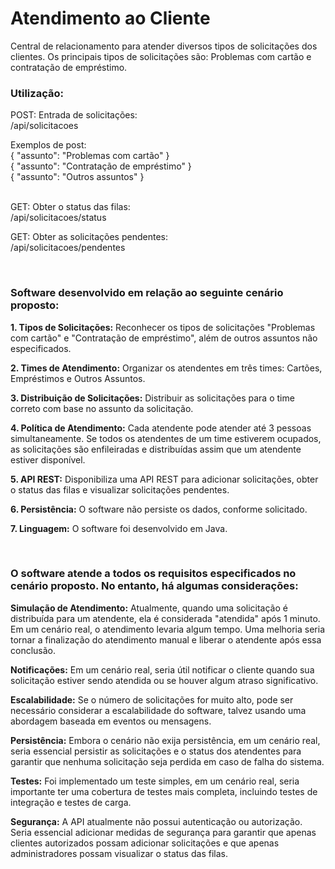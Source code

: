 # Atendimento ao Cliente
Central de relacionamento para atender diversos tipos de solicitações dos clientes. Os principais tipos de solicitações são: Problemas com cartão e contratação de empréstimo. 

<h3>Utilização:</h3>

POST: Entrada de solicitações:<br />
/api/solicitacoes

Exemplos de post:<br />
{ "assunto": "Problemas com cartão" } <br />
{ "assunto": "Contratação de empréstimo" } <br />
{ "assunto": "Outros assuntos" } <br /><br />

GET: Obter o status das filas:<br />
/api/solicitacoes/status

GET: Obter as solicitações pendentes:<br />
/api/solicitacoes/pendentes

<br />
<h3>Software desenvolvido em relação ao seguinte cenário proposto:</h3>

<strong>1. Tipos de Solicitações:</strong> Reconhecer os tipos de solicitações "Problemas com cartão" e "Contratação de empréstimo", além de outros assuntos não especificados.

<strong>2. Times de Atendimento:</strong> Organizar os atendentes em três times: Cartões, Empréstimos e Outros Assuntos.

<strong>3. Distribuição de Solicitações:</strong> Distribuir as solicitações para o time correto com base no assunto da solicitação.

<strong>4. Política de Atendimento:</strong> Cada atendente pode atender até 3 pessoas simultaneamente. Se todos os atendentes de um time estiverem ocupados, as solicitações são enfileiradas e distribuídas assim que um atendente estiver disponível.

<strong>5. API REST:</strong> Disponibiliza uma API REST para adicionar solicitações, obter o status das filas e visualizar solicitações pendentes.

<strong>6. Persistência:</strong> O software não persiste os dados, conforme solicitado.

<strong>7. Linguagem:</strong> O software foi desenvolvido em Java.

<br />
<h3>O software atende a todos os requisitos especificados no cenário proposto. No entanto, há algumas considerações:</h3>

<strong>Simulação de Atendimento:</strong> Atualmente, quando uma solicitação é distribuída para um atendente, ela é considerada "atendida" após 1 minuto. Em um cenário real, o atendimento levaria algum tempo. Uma melhoria seria tornar a finalização do atendimento manual e liberar o atendente após essa conclusão.

<strong>Notificações:</strong> Em um cenário real, seria útil notificar o cliente quando sua solicitação estiver sendo atendida ou se houver algum atraso significativo.

<strong>Escalabilidade:</strong> Se o número de solicitações for muito alto, pode ser necessário considerar a escalabilidade do software, talvez usando uma abordagem baseada em eventos ou mensagens.

<strong>Persistência:</strong> Embora o cenário não exija persistência, em um cenário real, seria essencial persistir as solicitações e o status dos atendentes para garantir que nenhuma solicitação seja perdida em caso de falha do sistema.

<strong>Testes:</strong> Foi implementado um teste simples, em um cenário real, seria importante ter uma cobertura de testes mais completa, incluindo testes de integração e testes de carga.

<strong>Segurança:</strong> A API atualmente não possui autenticação ou autorização. Seria essencial adicionar medidas de segurança para garantir que apenas clientes autorizados possam adicionar solicitações e que apenas administradores possam visualizar o status das filas.


